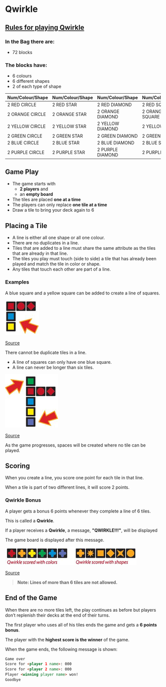 # Qwirkle

## [Rules for playing Qwirkle](https://www.ultraboardgames.com/qwirkle/game-rules.php)

### In the Bag there are:

- 72 blocks

### The blocks have:

- 6 colours
- 6 different shapes
- 2 of each type of shape

| Num/Colour/Shape | Num/Colour/Shape | Num/Colour/Shape | Num/Colour/Shape | Num/Colour/Shape | Num/Colour/Shape |
| --- | --- | --- | --- | --- | --- |
| 2 RED CIRCLE | 2 RED STAR | 2 RED DIAMOND | 2 RED SQUARE | 2 RED STAR | 2 RED CLOVER |
| 2 ORANGE CIRCLE | 2 ORANGE STAR | 2 ORANGE DIAMOND | 2 ORANGE SQUARE | 2 ORANGE STAR | 2 ORANGE CLOVER |
| 2 YELLOW CIRCLE | 2 YELLOW STAR | 2 YELLOW DIAMOND | 2 YELLOW SQUARE | 2 YELLOW STAR | 2 YELLOW CLOVER |
| 2 GREEN CIRCLE | 2 GREEN STAR | 2 GREEN DIAMOND | 2 GREEN SQUARE | 2 GREEN STAR | 2 GREEN CLOVER |
| 2 BLUE CIRCLE | 2 BLUE STAR | 2 BLUE DIAMOND | 2 BLUE SQUARE | 2 BLUE STAR | 2 BLUE CLOVER |
| 2 PURPLE CIRCLE | 2 PURPLE STAR | 2 PURPLE DIAMOND | 2 PURPLE SQUARE | 2 PURPLE STAR | 2 PURPLE CLOVER |

## Game Play

- The game starts with 
  - **2 players** and 
  - an **empty board**
- The tiles are placed **one at a time**
- The players can only replace **one tile at a time**
- Draw a tile to bring your deck again to 6

## Placing a Tile

- A line is either all one shape or all one colour.
- There are no duplicates in a line.
- Tiles that are added to a line must share the same attribute as the tiles that are already in that line.
- The tiles you play must touch (side to side) a tile that has already been played and match the tile in color or shape.
- Any tiles that touch each other are part of a line.

### Examples

A blue square and a yellow square can be added to create a line of squares.

![Rule 1](./media/Rule1.jpg)

[Source](https://www.ultraboardgames.com/qwirkle/game-rules.php)


There cannot be duplicate tiles in a line.

- A line of squares can only have one blue square. 
- A line can never be longer than six tiles.

![Rule 2](./media/Rule2.jpg)

[Source](https://www.ultraboardgames.com/qwirkle/game-rules.php)

As the game progresses, spaces will be created where no tile can be played.

## Scoring

When you create a line, you score one point for each tile in that line.

When a tile is part of two different lines, it will score 2 points.

### Qwirkle Bonus

A player gets a bonus 6 points whenever they complete a line of 6 tiles.

This is called a **Qwirkle**.

If a player receives a **Qwirkle**, a message, **"QWIRKLE!!!"**, will be displayed

The game board is displayed after this message.

![QWIRKLE Bonus](./media/Qwirkle.jpg)

[Source](https://www.ultraboardgames.com/qwirkle/game-rules.php)

> **Note: Lines of more than 6 tiles are not allowed.**

## End of the Game

When there are no more tiles left, the play continues as before but players don’t replenish their decks at the end of their turns.

The first player who uses all of his tiles ends the game and gets a **6 points bonus**.

The player with the **highest score is the winner** of the game.

When the game ends, the following message is shown:

```html
Game over
Score for <player 1 name>: 000
Score for <player 2 name>: 000
Player <winning player name> won!
Goodbye
```
